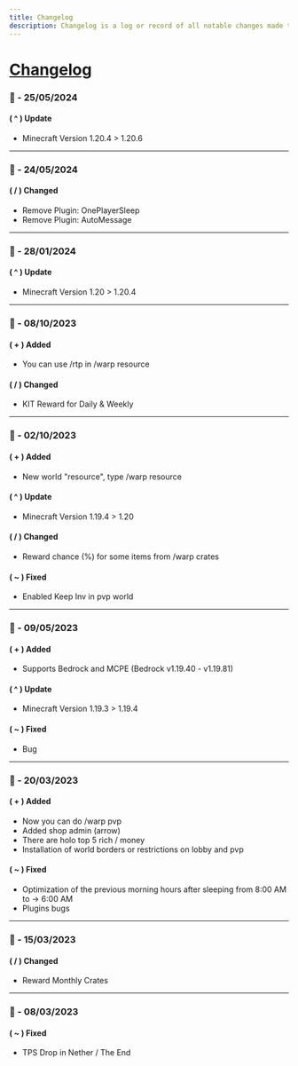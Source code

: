 ```yaml
---
title: Changelog
description: Changelog is a log or record of all notable changes made to a project.
---
```


# [Changelog](https://wangyland.vercel.app/changelog)

### :date: - 25/05/2024

#### ( ^ ) Update

- Minecraft Version 1.20.4 > 1.20.6

---

### :date: - 24/05/2024

#### ( / ) Changed

- Remove Plugin: OnePlayerSleep
- Remove Plugin: AutoMessage

---

### :date: - 28/01/2024

#### ( ^ ) Update

- Minecraft Version 1.20 > 1.20.4

---

### :date: - 08/10/2023

#### ( + ) Added

- You can use /rtp in /warp resource

#### ( / ) Changed

- KIT Reward for Daily & Weekly

---

### :date: - 02/10/2023

#### ( + ) Added

- New world "resource", type /warp resource

#### ( ^ ) Update

- Minecraft Version 1.19.4 > 1.20

#### ( / ) Changed

- Reward chance (%) for some items from /warp crates

#### ( ~ ) Fixed

- Enabled Keep Inv in pvp world

---

### :date: - 09/05/2023

#### ( + ) Added

- Supports Bedrock and MCPE (Bedrock v1.19.40 - v1.19.81)

#### ( ^ ) Update

- Minecraft Version 1.19.3 > 1.19.4

#### ( ~ ) Fixed

- Bug

---

### :date: - 20/03/2023

#### ( + ) Added

- Now you can do /warp pvp
- Added shop admin (arrow)
- There are holo top 5 rich / money
- Installation of world borders or restrictions on lobby and pvp

#### ( ~ ) Fixed

- Optimization of the previous morning hours after sleeping from 8:00 AM to -> 6:00 AM
- Plugins bugs

---

### :date: - 15/03/2023

#### ( / ) Changed

- Reward Monthly Crates

---

### :date: - 08/03/2023

#### ( ~ ) Fixed

- TPS Drop in Nether / The End
